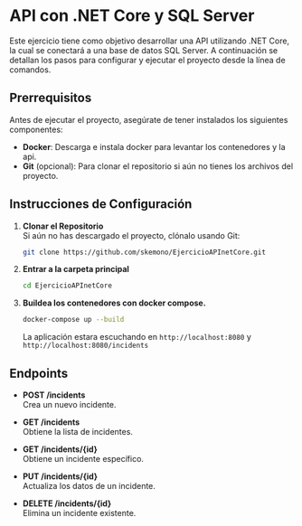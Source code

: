# API con .NET Core y SQL Server

Este ejercicio tiene como objetivo desarrollar una API utilizando .NET Core, la cual se conectará a una base de datos SQL Server. A continuación se detallan los pasos para configurar y ejecutar el proyecto desde la línea de comandos.

## Prerrequisitos

Antes de ejecutar el proyecto, asegúrate de tener instalados los siguientes componentes:

- **Docker**: Descarga e instala docker para levantar los contenedores y la api.
- **Git** (opcional): Para clonar el repositorio si aún no tienes los archivos del proyecto.

## Instrucciones de Configuración

1. **Clonar el Repositorio**  
   Si aún no has descargado el proyecto, clónalo usando Git:
   ```bash
   git clone https://github.com/skemono/EjercicioAPInetCore.git
   ```
2. **Entrar a la carpeta principal**  
   ```bash
   cd EjercicioAPInetCore
   ```
3. **Buildea los contenedores con docker compose.**
   ```bash
   docker-compose up --build
   ```
   La aplicación estara escuchando en `http://localhost:8080` y `http://localhost:8080/incidents`

## Endpoints
- **POST /incidents**  
  Crea un nuevo incidente.

- **GET /incidents**  
  Obtiene la lista de incidentes.

- **GET /incidents/{id}**  
  Obtiene un incidente específico.

- **PUT /incidents/{id}**  
  Actualiza los datos de un incidente.

- **DELETE /incidents/{id}**  
  Elimina un incidente existente.

